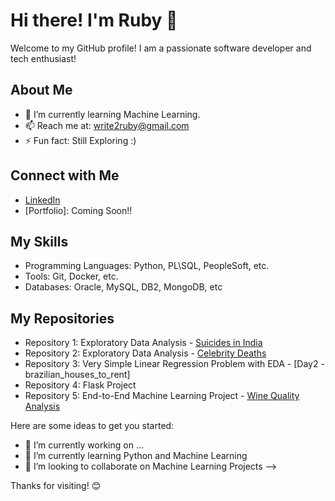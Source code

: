 # Hi there! I'm Ruby 👋
Welcome to my GitHub profile!
I am a passionate software developer and tech enthusiast!

## About Me
- 🌱 I’m currently learning Machine Learning.
- 📫 Reach me at: write2ruby@gmail.com
- ⚡ Fun fact: Still Exploring :)

## Connect with Me
- [LinkedIn](https://www.linkedin.com/in/ruby-u-42b13924/)
- [Portfolio]: Coming Soon!!

## My Skills
- Programming Languages: Python, PL\SQL, PeopleSoft, etc.
- Tools: Git, Docker, etc.
- Databases: Oracle, MySQL, DB2, MongoDB, etc

## My Repositories
- Repository 1: Exploratory Data Analysis - [Suicides in India](https://github.com/write2ruby/Suicides-in-India)
- Repository 2: Exploratory Data Analysis - [Celebrity Deaths]()
- Repository 3: Very Simple Linear Regression Problem with EDA - [Day2 - brazilian_houses_to_rent]
- Repository 4: Flask Project
- Repository 5: End-to-End Machine Learning Project - [Wine Quality Analysis]()

Here are some ideas to get you started:

- 🔭 I’m currently working on ...
- 🌱 I’m currently learning Python and Machine Learning
- 👯 I’m looking to collaborate on Machine Learning Projects
-->

Thanks for visiting! 😊

